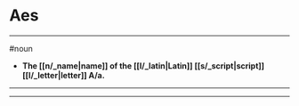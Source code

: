 # Aes
---
#noun
- **The [[n/_name|name]] of the [[l/_latin|Latin]] [[s/_script|script]] [[l/_letter|letter]] A/a.**
---
---
